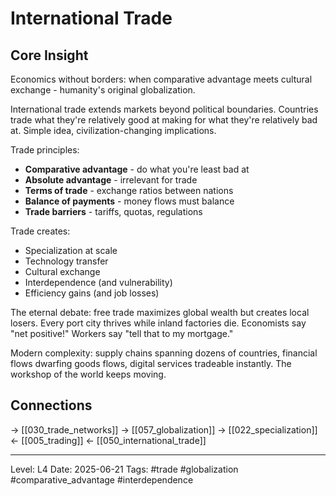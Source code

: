 # International Trade

## Core Insight
Economics without borders: when comparative advantage meets cultural exchange - humanity's original globalization.

International trade extends markets beyond political boundaries. Countries trade what they're relatively good at making for what they're relatively bad at. Simple idea, civilization-changing implications.

Trade principles:
- **Comparative advantage** - do what you're least bad at
- **Absolute advantage** - irrelevant for trade
- **Terms of trade** - exchange ratios between nations
- **Balance of payments** - money flows must balance
- **Trade barriers** - tariffs, quotas, regulations

Trade creates:
- Specialization at scale
- Technology transfer
- Cultural exchange
- Interdependence (and vulnerability)
- Efficiency gains (and job losses)

The eternal debate: free trade maximizes global wealth but creates local losers. Every port city thrives while inland factories die. Economists say "net positive!" Workers say "tell that to my mortgage."

Modern complexity: supply chains spanning dozens of countries, financial flows dwarfing goods flows, digital services tradeable instantly. The workshop of the world keeps moving.

## Connections
→ [[030_trade_networks]]
→ [[057_globalization]]
→ [[022_specialization]]
← [[005_trading]]
← [[050_international_trade]]

---
Level: L4
Date: 2025-06-21
Tags: #trade #globalization #comparative_advantage #interdependence